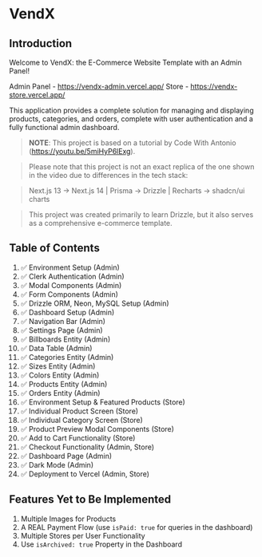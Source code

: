# VendX

## Introduction

Welcome to VendX: the E-Commerce Website Template with an Admin Panel!

Admin Panel - https://vendx-admin.vercel.app/
Store - https://vendx-store.vercel.app/

This application provides a complete solution for managing and displaying products, categories, and orders, complete with user authentication and a fully functional admin dashboard.

> **NOTE**: This project is based on a tutorial by Code With Antonio (https://youtu.be/5miHyP6lExg). 

> Please note that this project is not an exact replica of the one shown in the video due to differences in the tech stack:

> Next.js 13 → Next.js 14 | Prisma → Drizzle | Recharts → shadcn/ui charts

> This project was created primarily to learn Drizzle, but it also serves as a comprehensive e-commerce template.

## Table of Contents

1. ✅ Environment Setup (Admin)
2. ✅ Clerk Authentication (Admin)
3. ✅ Modal Components (Admin)
4. ✅ Form Components (Admin)
5. ✅ Drizzle ORM, Neon, MySQL Setup (Admin)
6. ✅ Dashboard Setup (Admin)
7. ✅ Navigation Bar (Admin)
8. ✅ Settings Page (Admin)
9. ✅ Billboards Entity (Admin)
10. ✅ Data Table (Admin)
11. ✅ Categories Entity (Admin)
12. ✅ Sizes Entity (Admin)
13. ✅ Colors Entity (Admin)
14. ✅ Products Entity (Admin)
15. ✅ Orders Entity (Admin)
16. ✅ Environment Setup & Featured Products (Store)
17. ✅ Individual Product Screen (Store)
18. ✅ Individual Category Screen (Store)
19. ✅ Product Preview Modal Components (Store)
20. ✅ Add to Cart Functionality (Store)
21. ✅ Checkout Functionality (Admin, Store)
22. ✅ Dashboard Page (Admin)
23. ✅ Dark Mode (Admin)
24. ✅ Deployment to Vercel (Admin, Store)

## Features Yet to Be Implemented

1. Multiple Images for Products
2. A REAL Payment Flow (use `isPaid: true` for queries in the dashboard)
3. Multiple Stores per User Functionality
4. Use `isArchived: true` Property in the Dashboard